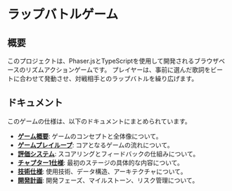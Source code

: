 # ラップバトルゲーム

## 概要

このプロジェクトは、Phaser.jsとTypeScriptを使用して開発されるブラウザベースのリズムアクションゲームです。
プレイヤーは、事前に選んだ歌詞をビートに合わせて発動させ、対戦相手とのラップバトルを繰り広げます。

## ドキュメント

このゲームの仕様は、以下のドキュメントにまとめられています。

- **[ゲーム概要](./docs/game_overview.md)**: ゲームのコンセプトと全体像について。
- **[ゲームプレイループ](./docs/gameplay_loop.md)**: コアとなるゲームの流れについて。
- **[評価システム](./docs/evaluation_system.md)**: スコアリングとフィードバックの仕組みについて。
- **[チャプター1仕様](./docs/chapter1_spec.md)**: 最初のステージの具体的な内容について。
- **[技術仕様](./docs/technical_spec.md)**: 使用技術、データ構造、アーキテクチャについて。
- **[開発計画](./docs/development_plan.md)**: 開発フェーズ、マイルストーン、リスク管理について。
